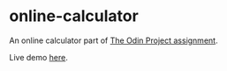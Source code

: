 # online-calculator
An online calculator part of <a href="https://www.theodinproject.com/lessons/foundations-calculator">The Odin Project assignment</a>.

Live demo <a href="">here</a>.
